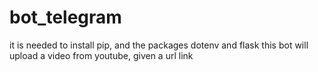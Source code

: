 # bot_telegram
it is needed to install pip, and the packages dotenv and  flask
this bot will upload a video from youtube, given a url link

